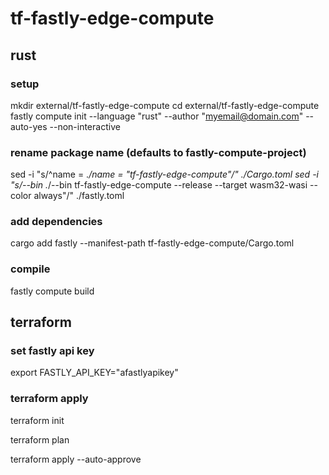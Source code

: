 # tf-fastly-edge-compute

## rust

### setup

mkdir external/tf-fastly-edge-compute
cd external/tf-fastly-edge-compute
fastly compute init --language "rust" --author "<myemail@domain.com>" --auto-yes --non-interactive

### rename package name (defaults to fastly-compute-project)

sed -i "s/^name = .*/name = \"tf-fastly-edge-compute\"/" ./Cargo.toml
sed -i "s/--bin .*/--bin tf-fastly-edge-compute --release --target wasm32-wasi --color always\"/" ./fastly.toml

### add dependencies

cargo add fastly --manifest-path tf-fastly-edge-compute/Cargo.toml

### compile

fastly compute build

## terraform

### set fastly api key

export FASTLY_API_KEY="afastlyapikey"

### terraform apply

terraform init

terraform plan

terraform apply --auto-approve
